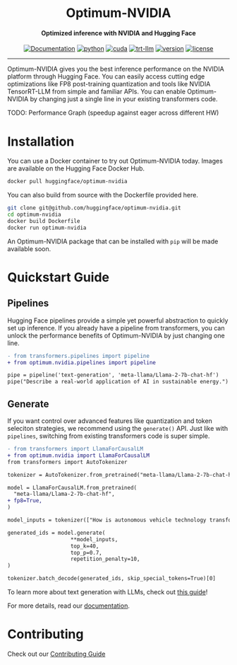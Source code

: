 
<div align="center">

Optimum-NVIDIA
===========================
<h4> Optimized inference with NVIDIA and Hugging Face </h4>

[![Documentation](https://img.shields.io/badge/docs-latest-brightgreen.svg?style=flat)](https://huggingface.com/docs/optimum/nvidia/index)
[![python](https://img.shields.io/badge/python-3.10.12-green)](https://www.python.org/downloads/release/python-31012/)
[![cuda](https://img.shields.io/badge/cuda-12.2-green)](https://developer.nvidia.com/cuda-downloads)
[![trt-llm](https://img.shields.io/badge/TensorRT--LLM-0.5.0-green)](https://github.com/nvidia/tensorrt-llm)
[![version](https://img.shields.io/badge/release-0.1.0-green)]()
[![license](https://img.shields.io/badge/license-Apache%202-blue)](./LICENSE)

---
<div align="left">

Optimum-NVIDIA gives you the best inference performance on the NVIDIA platform through Hugging Face. You can easily access cutting edge optimizations like FP8 post-training quantization and tools like NVIDIA TensorRT-LLM from simple and familiar APIs. You can enable Optimum-NVIDIA by changing just a single line in your existing transformers code.

TODO: Performance Graph (speedup against eager across different HW)

# Installation

You can use a Docker container to try out Optimum-NVIDIA today. Images are available on the Hugging Face Docker Hub.

```bash
docker pull huggingface/optimum-nvidia
```

You can also build from source with the Dockerfile provided here. 

```bash
git clone git@github.com/huggingface/optimum-nvidia.git
cd optimum-nvidia
docker build Dockerfile
docker run optimum-nvidia
```

An Optimum-NVIDIA package that can be installed with `pip` will be made available soon. 

# Quickstart Guide
## Pipelines

Hugging Face pipelines provide a simple yet powerful abstraction to quickly set up inference. If you already have a pipeline from transformers, you can unlock the performance benefits of Optimum-NVIDIA by just changing one line.

```diff
- from transformers.pipelines import pipeline
+ from optimum.nvidia.pipelines import pipeline

pipe = pipeline('text-generation', 'meta-llama/Llama-2-7b-chat-hf')
pipe("Describe a real-world application of AI in sustainable energy.")
```

## Generate

If you want control over advanced features like quantization and token seleciton strategies, we recommend using the `generate()` API. Just like with `pipelines`, switching from existing transformers code is super simple.

```diff
- from transformers import LlamaForCausalLM
+ from optimum.nvidia import LlamaForCausalLM
from transformers import AutoTokenizer

tokenizer = AutoTokenizer.from_pretrained("meta-llama/Llama-2-7b-chat-hf", padding_side="left")

model = LlamaForCausalLM.from_pretrained(
  "meta-llama/Llama-2-7b-chat-hf",
+ fp8=True,  
)

model_inputs = tokenizer(["How is autonomous vehicle technology transforming the future of transportation and urban planning?"], return_tensors="pt").to("cuda")

generated_ids = model.generate(
                    **model_inputs, 
                    top_k=40, 
                    top_p=0.7, 
                    repetition_penalty=10,
)

tokenizer.batch_decode(generated_ids, skip_special_tokens=True)[0]
```

To learn more about text generation with LLMs, check out [this guide](https://huggingface.co/docs/transformers/llm_tutorial)!

For more details, read our [documentation](https://huggingface.com/docs/optimum/nvidia/index).

# Contributing

Check out our [Contributing Guide](./CONTRIBUTING.md)